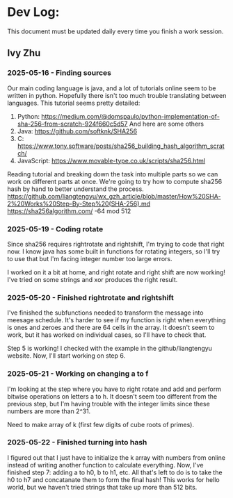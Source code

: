 # Dev Log:

This document must be updated daily every time you finish a work session.

## Ivy Zhu

### 2025-05-16 - Finding sources
Our main coding language is java, and a lot of tutorials online seem to be written in python. Hopefully there isn't too much trouble translating between languages. This tutorial seems pretty detailed:
1. Python: https://medium.com/@domspaulo/python-implementation-of-sha-256-from-scratch-924f660c5d57
And here are some others
2. Java: https://github.com/softknk/SHA256
3. C: https://www.tony.software/posts/sha256_building_hash_algorithm_scratch/
4. JavaScript: https://www.movable-type.co.uk/scripts/sha256.html

Reading tutorial and breaking down the task into multiple parts so we can work on different parts at once.
We're going to try how to compute sha256 hash by hand to better understand the process.
https://github.com/liangtengyu/wx_gzh_article/blob/master/How%20SHA-2%20Works%20Step-By-Step%20(SHA-256).md
https://sha256algorithm.com/
-64 mod 512

### 2025-05-19 - Coding rotate
Since sha256 requires rightrotate and rightshift, I'm trying to code that right now. I know java has some built in functions for rotating integers, so I'll try to use that but I'm facing integer number too large errors.

I worked on it a bit at home, and right rotate and right shift are now working! I've tried on some strings and xor produces the right result.

### 2025-05-20 - Finished rightrotate and rightshift
I've finished the subfunctions needed to transform the message into meesage schedule. It's harder to see if my function is right when everything is ones and zeroes and there are 64 cells in the array. It doesn't seem to work, but it has worked on individual cases, so I'll have to check that.

Step 5 is working! I checked with the example in the github/liangtengyu website. Now, I'll start working on step 6.

### 2025-05-21 - Working on changing a to f
I'm looking at the step where you have to right rotate and add and perform bitwise operations on letters a to h. It doesn't seem too different from the previous step, but I'm having trouble with the integer limits since these numbers are more than 2^31.

Need to make array of k (first few digits of cube roots of primes).

### 2025-05-22 - Finished turning into hash
I figured out that I just have to initialize the k array with numbers from online instead of writing another function to calculate everything. Now, I've finished step 7: adding a to h0, b to h1, etc. 
All that's left to do is to take the h0 to h7 and concatanate them to form the final hash! This works for hello world, but we haven't tried strings that take up more than 512 bits.